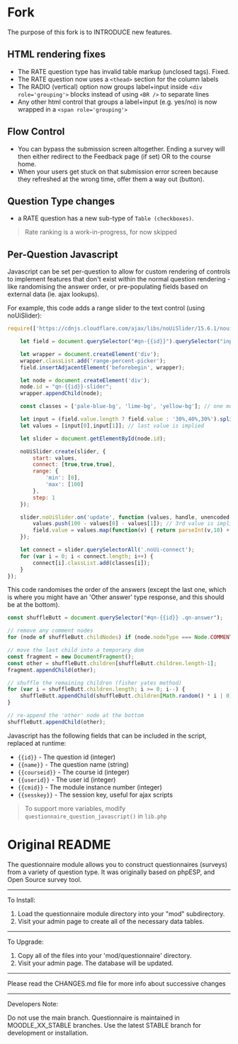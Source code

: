 # Fork

The purpose of this fork is to INTRODUCE new features.

## HTML rendering fixes

* The RATE question type has invalid table markup (unclosed tags). Fixed.
* The RATE question now uses a `<thead>` section for the column labels
* The RADIO (vertical) option now groups label+input inside `<div role='grouping'>` blocks instead of using `<BR />` to separate lines
* Any other html control that groups a label+input (e.g. yes/no) is now wrapped in a `<span role='grouping'>`

## Flow Control

* You can bypass the submission screen altogether. Ending a survey will then either redirect to the Feedback page (if set) OR to the course home.
* When your users get stuck on that submission error screen because they refreshed at the wrong time, offer them a way out (button).

## Question Type changes

* a RATE question has a new sub-type of `Table (checkboxes)`.

> Rate ranking is a work-in-progress, for now skipped

## Per-Question Javascript

Javascript can be set per-question to allow for custom rendering of controls to implement features that don't exist within the normal question rendering - like randomising the answer order, or pre-populating fields based on external data (ie. ajax lookups).

For example, this code adds a range slider to the text control (using noUiSlider):
```js
require(['https://cdnjs.cloudflare.com/ajax/libs/noUiSlider/15.6.1/nouislider.min.js'], function(noUiSlider) {

    let field = document.querySelector("#qn-{{id}}").querySelector("input[type='text']");

    let wrapper = document.createElement('div');
    wrapper.classList.add('range-percent-picker');
    field.insertAdjacentElement('beforebegin', wrapper);

    let node = document.createElement('div');
    node.id = "qn-{{id}}-slider";
    wrapper.appendChild(node);

    const classes = ['pale-blue-bg', 'lime-bg', 'yellow-bg']; // one more than the length of values

    let input = (field.value.length ? field.value : '30%,40%,30%').split(',').map(function(v) { return parseInt(v); });
    let values = [input[0],input[1]]; // last value is implied

    let slider = document.getElementById(node.id);

    noUiSlider.create(slider, {
        start: values,
        connect: [true,true,true],
        range: {
            'min': [0],
            'max': [100]
        },
        step: 1
    });

    slider.noUiSlider.on('update', function (values, handle, unencoded, tap, positions, noUiSlider) {
        values.push(100 - values[0] - values[1]); // 3rd value is implied
        field.value = values.map(function(v) { return parseInt(v,10) + '%';}).join(',');
    });

    let connect = slider.querySelectorAll('.noUi-connect');
    for (var i = 0; i < connect.length; i++) {
        connect[i].classList.add(classes[i]);
    }
});
```

This code randomises the order of the answers (except the last one, which is where you might have an 'Other answer' type response, and this should be at the bottom).

```js
const shuffleButt = document.querySelector("#qn-{{id}} .qn-answer");

// remove any comment nodes
for (node of shuffleButt.childNodes) if (node.nodeType === Node.COMMENT_NODE) node.parentNode.removeChild(node);

// move the last child into a temporary dom
const fragment = new DocumentFragment();
const other = shuffleButt.children[shuffleButt.children.length-1];
fragment.appendChild(other);

// shuffle the remaining children (fisher yates method)
for (var i = shuffleButt.children.length; i >= 0; i--) {
    shuffleButt.appendChild(shuffleButt.children[Math.random() * i | 0]);
}

// re-append the 'other' node at the bottom
shuffleButt.appendChild(other);
```

Javascript has the following fields that can be included in the script, replaced at runtime:

* `{{id}}` - The question id (integer)
* `{{name}}` - The question name (string)
* `{{courseid}}` - The course id (integer)
* `{{userid}}` - The user id (integer)
* `{{cmid}}` - The module instance number (integer)
* `{{sesskey}}` - The session key, useful for ajax scripts

> To support more variables, modify `questionnaire_question_javascript()` in `lib.php`

# Original README

The questionnaire module allows you to construct questionnaires (surveys) from a
variety of question type. It was originally based on phpESP, and Open Source
survey tool.

--------------------------------------------------------------------------------
To Install:

1. Load the questionnaire module directory into your "mod" subdirectory.
2. Visit your admin page to create all of the necessary data tables.

--------------------------------------------------------------------------------
To Upgrade:

1. Copy all of the files into your 'mod/questionnaire' directory.
2. Visit your admin page. The database will be updated.

--------------------------------------------------------------------------------
Please read the CHANGES.md file for more info about successive changes

--------------------------------------------------------------------------------
Developers Note:

Do not use the main branch. Questionnaire is maintained in MOODLE_XX_STABLE
branches. Use the latest STABLE branch for development or installation.
